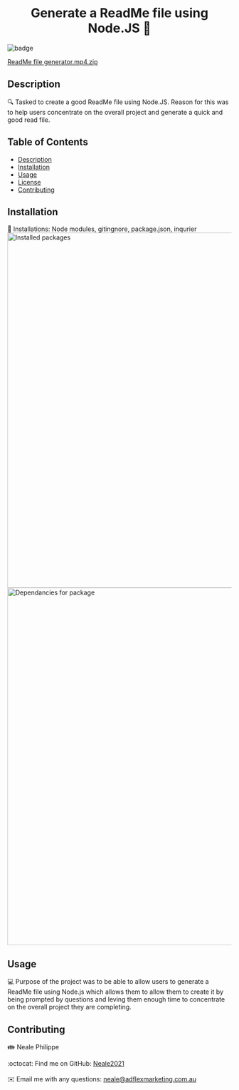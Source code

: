 
<h1 align="center">Generate a ReadMe file using Node.JS 👋</h1>
  
![badge](https://img.shields.io/badge/license-undefined-brightgreen)<br />

[ReadMe file generator.mp4.zip](https://github.com/Neale2021/Week-9-Read-Me-Generator/files/8569206/ReadMe.file.generator.mp4.zip)
## Description
🔍 Tasked to create a good ReadMe file using Node.JS. Reason for this was to help users concentrate on the overall project and generate a quick and good read file.
## Table of Contents
- [Description](#description)
- [Installation](#installation)
- [Usage](#usage)
- [License](#license)
- [Contributing](#contributing)
## Installation
💾 Installations: Node modules, gitingnore, package.json, inqurier 
<img width="797" alt="Installed packages" src="https://user-images.githubusercontent.com/98126694/165443825-ab3d798c-60aa-494d-bd4d-d21a4a7d5a25.png">
<img width="802" alt="Dependancies for package" src="https://user-images.githubusercontent.com/98126694/165443843-2c405572-6834-4142-b6fb-def2781305d9.png">

## Usage
💻 Purpose of the project was to be able to allow users to generate a ReadMe file using Node.js which allows them to allow them to create it by being prompted by questions and leving them enough time to concentrate on the overall project they are completing.
## Contributing
👪 Neale Philippe

:octocat: Find me on GitHub: [Neale2021](https://github.com/Neale2021)<br />
<br />
✉️ Email me with any questions: neale@adflexmarketing.com.au<br /><br />

    
